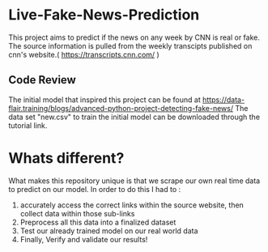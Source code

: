 # Live-Fake-News-Prediction
This project aims to predict if the news on any week by CNN is real or fake. 
The source information is pulled from the weekly transcipts published on cnn's website.( https://transcripts.cnn.com/ )

## Code Review
The initial model that inspired this project can be found at https://data-flair.training/blogs/advanced-python-project-detecting-fake-news/ 
The data set "new.csv" to train the initial model can be downloaded through the tutorial link.

# Whats different?
What makes this repository unique is that we scrape our own real time data to predict on our model.
In order to do this I had to :
1. accurately access the correct links within the source website, then collect data within those sub-links
2. Preprocess all this data into a finalized dataset
3. Test our already trained model on our real world data
4. Finally, Verify and validate our results!

